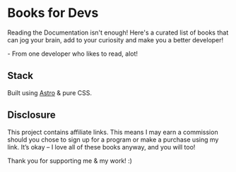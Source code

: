 # Books for Devs

 Reading the Documentation isn't enough! Here's a curated list of books that can jog your brain, add to your curiosity and make you a better developer!

_-_ From one developer who likes to read, alot!

## Stack

Built using [Astro](https://astro.build/) & pure CSS.

## Disclosure

This project contains affiliate links. This means I may earn a commission should you chose to sign up for a program or make a purchase using my link. It’s okay – I love all of these books anyway, and you will too!

Thank you for supporting me & my work! :)
